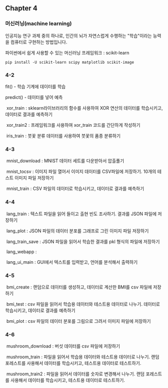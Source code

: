 ## Chapter 4

### 머신러닝(machine learning)

인공지능 연구 과제 중의 하나로, 인간의 뇌가 자연스럽게 수행하는 "학습"이라는 능력을 컴퓨터로 구현하는 방법입니다.



파이썬에서 쉽게 사용할 수 있는 머신러닝 프레임워크 : scikit-learn

```
pip install -U scikit-learn scipy matplotlib scikit-image
```



### 4-2

fit() - 학습 기계에 데이터를 학습

predict() - 데이터를 넣어 예측

​	xor_train : sklearn라이브러리의 함수를 사용하여 XOR 연산의 데이터를 학습시키고, 데이터로 결과를 예측하기

​	xor_train2 : 프레임워크를 사용하여 xor_train 코드를 간단하게 작성하기

​	iris_train : 붓꽃 분류 데이터를 사용하여 붓꽃의 품종 분류하기



### 4-3

​	mnist_download : MNIST 데이터 세트를 다운받아서 압출풀기

​	mnist_tocsv : 이미지 파일 열어서 이미지 데이터를 CSV파일에 저장하기. 10개의 테스트 이미지 파일 저장하기

​	mnist_train : CSV 파일의 데이터로 학습시키고, 데이터로 결과를 예측하기



### 4-4

​	lang_train : 텍스트 파일을 읽어 들이고 출현 빈도 조사하기. 결과를 JSON 파일에 저장하기

​	lang_plot : JSON 파일의 데이터 분포를 그래프로 그린 이미지 파일 저장하기

​	lang_train_save : JSON 파일을 읽어서 학습한 결과를 pkl 형식의 파일에 저장하기

​	lang_webapp : 

​	lang_ui_main : GUI에서 텍스트를 입력받고, 언어를 분석해서 출력하기



### 4-5

​	bmi_create : 랜덤으로 데이터를 생성하고, 데이터로 계산한 BMI를 csv 파일에 저장하기

​	bmi_test : csv 파일을 읽어서 학습용 데이터와 테스트용 데이터로 나누기. 데이터로 학습시키고, 데이터로 결과를 예측하기

​	bmi_plot : csv 파일의 데이터 분포를 그림으로 그려서 이미지 파일에 저장하기



### 4-6

​	mushroom_download : 버섯 데이터를 csv 파일에 저장하기

​	mushroom_train : 파일을 읽어서 학습용 데이터와 테스트용 데이터로 나누기. 랜덤 포레스트를 사용해서 데이터를 학습시키고, 테스트용 데이터로 테스트하기.

​	mushroom_train2 : 파일을 읽어서 데이터를 숫자로 변경해서 나누기. 랜덤 포레스트를 사용해서 데이터를 학습시키고, 테스트용 데이터로 테스트하기.